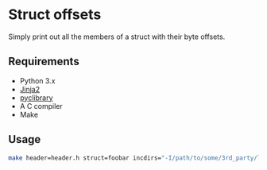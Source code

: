 Struct offsets
==============

Simply print out all the members of a struct with their byte offsets.

Requirements
------------

* Python 3.x
* [Jinja2](http://jinja.pocoo.org/)
* [pyclibrary](https://github.com/MatthieuDartiailh/pyclibrary)
* A C compiler
* Make

Usage
-----

``` sh
make header=header.h struct=foobar incdirs="-I/path/to/some/3rd_party/library/include -I/and/another/include"
```
